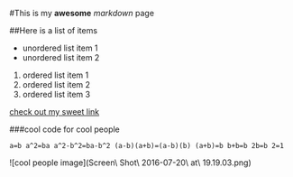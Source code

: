 #This is my **awesome** *markdown* page

##Here is a list of items

* unordered list item 1
* unordered list item 2
1. ordered list item 1
2. ordered list item 2
3. ordered list item 3

[check out my sweet link](https://www.google.com/search?q=Big+Cats&safe=off&espv=2&biw=1701&bih=1013&source=lnms&tbm=isch&sa=X&ved=0ahUKEwinqK2wo4POAhXD64MKHVAqBg4Q_AUIBigB)

###cool code for cool people

```a=b a^2=ba a^2-b^2=ba-b^2 (a-b)(a+b)=(a-b)(b) (a+b)=b b+b=b 2b=b 2=1```

![cool people image](Screen\ Shot\ 2016-07-20\ at\ 19.19.03.png)

